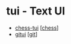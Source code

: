 tui - Text UI
===========

* [chess-tui](https://github.com/thomas-mauran/chess-tui) [[chess]]
* [gitui](https://github.com/extrawurst/gitui)  [[git]]


[//begin]: # "Autogenerated link references for markdown compatibility"
[chess]: chess.md "Chess"
[git]: git.md "GIT"
[//end]: # "Autogenerated link references"